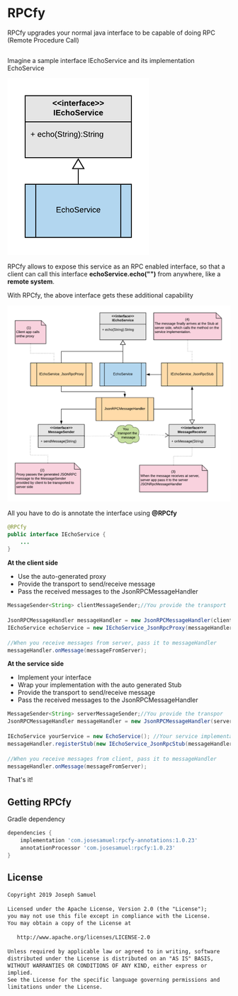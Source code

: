# RPCfy



RPCfy upgrades your normal java interface to be capable of doing RPC (Remote Procedure Call)

## 

Imagine a sample interface IEchoService and its implementation EchoService

![](doc/class_diagram.png)

RPCfy allows to expose this service as an RPC enabled interface, so that a client can call this interface **echoService.echo("")** from anywhere, like a **remote system**. 



With RPCfy, the above interface gets these additional capability

![](doc/rpcfyed.png)



All you have to do is annotate the interface using **@RPCfy**


```java
@RPCfy
public interface IEchoService {
    ...
}

```

**At the client side**

* Use the auto-generated proxy
* Provide the transport to send/receive message
* Pass the received messages to the JsonRPCMessageHandler

```java
MessageSender<String> clientMessageSender;//You provide the transport

JsonRPCMessageHandler messageHandler = new JsonRPCMessageHandler(clientMessageSender);
IEchoService echoService = new IEchoService_JsonRpcProxy(messageHandler);

//When you receive messages from server, pass it to messageHandler
messageHandler.onMessage(messageFromServer);

```

**At the service side**

* Implement your interface
* Wrap your implementation with the auto generated Stub
* Provide the transport to send/receive message
* Pass the received messages to the JsonRPCMessageHandler

```java
MessageSender<String> serverMessageSender;//You provide the transpor
JsonRPCMessageHandler messageHandler = new JsonRPCMessageHandler(serverMessageSender);

IEchoService yourService = new EchoService(); //Your service implementation
messageHandler.registerStub(new IEchoService_JsonRpcStub(messageHandler, yourService));

//When you receive messages from client, pass it to messageHandler
messageHandler.onMessage(messageFromServer);
```

That's it! 



Getting RPCfy
--------

Gradle dependency

```groovy
dependencies {
    implementation 'com.josesamuel:rpcfy-annotations:1.0.23'
    annotationProcessor 'com.josesamuel:rpcfy:1.0.23'
}
```


License
-------

    Copyright 2019 Joseph Samuel
    
    Licensed under the Apache License, Version 2.0 (the "License");
    you may not use this file except in compliance with the License.
    You may obtain a copy of the License at
    
       http://www.apache.org/licenses/LICENSE-2.0
    
    Unless required by applicable law or agreed to in writing, software
    distributed under the License is distributed on an "AS IS" BASIS,
    WITHOUT WARRANTIES OR CONDITIONS OF ANY KIND, either express or implied.
    See the License for the specific language governing permissions and
    limitations under the License.


